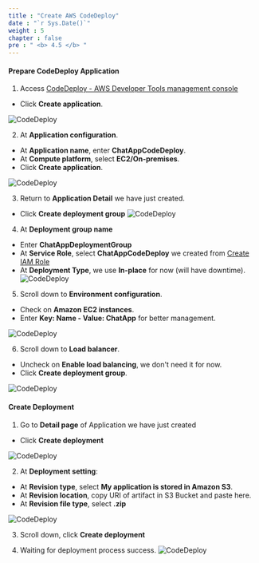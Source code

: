 ```yaml
---
title : "Create AWS CodeDeploy"
date : "`r Sys.Date()`"
weight : 5
chapter : false
pre : " <b> 4.5 </b> "
---
```


#### Prepare CodeDeploy Application

1. Access [CodeDeploy - AWS Developer Tools management console](https://eu-west-2.console.aws.amazon.com/codesuite/codedeploy/start)
  + Click **Create application**.
  
![CodeDeploy](https://tamlv.buzz/aws-workshop/images/4.pipeline/017-codedeploy.png)

2. At **Application configuration**.
  + At **Application name**, enter **ChatAppCodeDeploy**.
  + At **Compute platform**, select **EC2/On-premises**.
  + Click **Create application**.
  
![CodeDeploy](https://tamlv.buzz/aws-workshop/images/4.pipeline/018-codedeploy.png)

3. Return to **Application Detail** we have just created.
  + Click **Create deployment group**
![CodeDeploy](https://tamlv.buzz/aws-workshop/images/4.pipeline/019-codedeploy.png)

4. At **Deployment group name**
  + Enter **ChatAppDeploymentGroup**
  + At **Service Role**, select **ChatAppCodeDeploy** we created from [Create IAM Role](/2-Prerequiste/2.3-createiamrole/)
  + At **Deployment Type**, we use **In-place** for now (will have downtime).
![CodeDeploy](https://tamlv.buzz/aws-workshop/images/4.pipeline/020-codedeploy.png)

5. Scroll down to **Environment configuration**.
  + Check on **Amazon EC2 instances**.
  + Enter **Key: Name - Value: ChatApp** for better management.

![CodeDeploy](https://tamlv.buzz/aws-workshop/images/4.pipeline/021-codedeploy.png)

6. Scroll down to **Load balancer**.
  + Uncheck on **Enable load balancing**, we don't need it for now.
  + Click **Create deployment group**.

![CodeDeploy](https://tamlv.buzz/aws-workshop/images/4.pipeline/022-codedeploy.png)


#### Create Deployment
1. Go to **Detail page** of Application we have just created
  + Click **Create deployment**

![CodeDeploy](https://tamlv.buzz/aws-workshop/images/4.pipeline/023-codedeploy.png)

2. At **Deployment setting**:
  + At **Revision type**, select **My application is stored in Amazon S3**.
  + At **Revision location**, copy URI of artifact in S3 Bucket and paste here.
  + At **Revision file type**, select **.zip**

![CodeDeploy](https://tamlv.buzz/aws-workshop/images/4.pipeline/024-codedeploy.png)

3. Scroll down, click **Create deployment**

4. Waiting for deployment process success.
![CodeDeploy](https://tamlv.buzz/aws-workshop/images/4.pipeline/025-codedeploy.png)